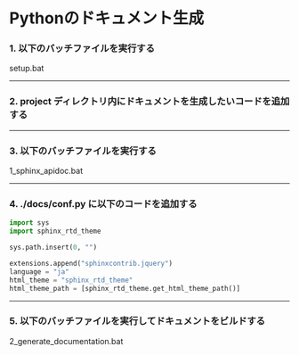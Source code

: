 # Pythonのドキュメント生成

### 1. 以下のバッチファイルを実行する
setup.bat

---

### 2. project ディレクトリ内にドキュメントを生成したいコードを追加する

---

### 3. 以下のバッチファイルを実行する
1_sphinx_apidoc.bat

---

### 4. ./docs/conf.py に以下のコードを追加する

```python
import sys
import sphinx_rtd_theme

sys.path.insert(0, "")

extensions.append("sphinxcontrib.jquery")
language = "ja"
html_theme = "sphinx_rtd_theme"
html_theme_path = [sphinx_rtd_theme.get_html_theme_path()]
```

---
### 5. 以下のバッチファイルを実行してドキュメントをビルドする
2_generate_documentation.bat

